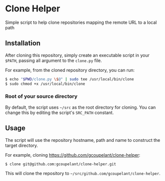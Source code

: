 # Clone Helper

Simple script to help clone repositories mapping the remote URL to a local path

## Installation

After cloning this repository, simply create an executable script in your `$PATH`, passing all argument to the `clone.py` file.

For example, from the cloned repository directory, you can run:

```bash
$ echo "$PWD/clone.py \$@" | sudo tee /usr/local/bin/clone
$ sudo chmod +x /usr/local/bin/clone
```

### Root of your source directory

By default, the script uses `~/src` as the root directory for cloning. You can change this by editing the script's `SRC_PATH` constant.

## Usage

The script will use the repository hostname, path and name to construct the target directory.

For example, cloning https://github.com/gcoupelant/clone-helper:

```bash
$ clone git@github.com:gcoupelant/clone-helper.git
```

This will clone the repository to `~/src/github.com/gcoupelant/clone-helper`.
